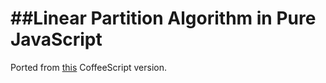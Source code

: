 ##Linear Partition Algorithm in Pure JavaScript
===============================================

Ported from [this](https://github.com/crispymtn/linear-partition/blob/master/linear_partition.coffee)
CoffeeScript version.
